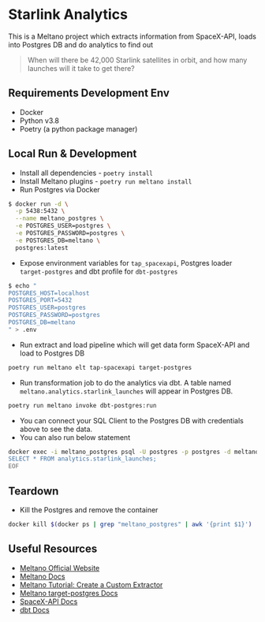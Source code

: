 # Starlink Analytics

This is a Meltano project which extracts information from SpaceX-API, loads into Postgres DB and do analytics to find out
> When will there be 42,000 Starlink satellites in orbit, and how many launches will it take to get there?

## Requirements Development Env
- Docker
- Python v3.8
- Poetry (a python package manager)  



## Local Run & Development
- Install all dependencies - `poetry install`
- Install Meltano plugins - `poetry run meltano install`
- Run Postgres via Docker
```bash
$ docker run -d \
  -p 5438:5432 \
  --name meltano_postgres \
  -e POSTGRES_USER=postgres \
  -e POSTGRES_PASSWORD=postgres \
  -e POSTGRES_DB=meltano \
  postgres:latest
```

- Expose environment variables for `tap_spacexapi`, Postgres loader `target-postgres` and dbt profile for `dbt-postgres`
```bash
$ echo "
POSTGRES_HOST=localhost
POSTGRES_PORT=5432
POSTGRES_USER=postgres
POSTGRES_PASSWORD=postgres
POSTGRES_DB=meltano
" > .env

```

- Run extract and load pipeline which will get data form SpaceX-API and load to Postgres DB
```bash
poetry run meltano elt tap-spacexapi target-postgres
```

- Run transformation job to do the analytics via dbt. A table named `meltano.analytics.starlink_launches` will appear in Postgres DB.
```bash
poetry run meltano invoke dbt-postgres:run
```

- You can connect your SQL Client to the Postgres DB with credentials above to see the data.
- You can also run below statement
```bash
docker exec -i meltano_postgres psql -U postgres -p postgres -d meltano -p 5432 -x <<EOF
SELECT * FROM analytics.starlink_launches;
EOF
```

## Teardown
- Kill the Postgres and remove the container
```bash
docker kill $(docker ps | grep "meltano_postgres" | awk '{print $1}')
```

## Useful Resources

* [Meltano Official Website](https://meltano.com/)
* [Meltano Docs](https://docs.meltano.com/)
* [Meltano Tutorial: Create a Custom Extractor](https://docs.meltano.com/tutorials/custom-extractor)
* [Meltano target-postgres Docs](https://hub.meltano.com/loaders/target-postgres/)
* [SpaceX-API Docs](https://github.com/r-spacex/SpaceX-API/blob/master/docs/README.md)
* [dbt Docs](https://docs.getdbt.com/)